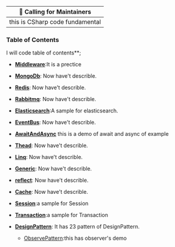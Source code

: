 | :mega: Calling for Maintainers |
|--------------|
| this is CSharp code fundamental  |

### Table of Contents

I will code table of contents**;

- [**Middleware**](http://localhost):It is a prectice 

- [**MongoDb**](https://localhost): Now have't describle.
- [**Redis**](https://localhost): Now have't describle.
- [**Rabbitmq**](https://localhost): Now have't describle.
- [**Elasticsearch**](https://localhost):A sample for elasticsearch.

- [**EventBus**](https://localhost): Now have't describle.

- [**AwaitAndAsync**](https://github.com/sevenNightL/CSharpCoding/tree/master/AwaitAsyncDemo/demo1/AwaitAsyncDemo1) this is a demo of await and async of example
- [**Thead**](https://localhost): Now have't describle.

- [**Linq**](https://localhost): Now have't describle.
- [**Generic**](https://localhost): Now have't describle.
- [**reflect**](https://localhost): Now have't describle.

- [**Cache**](https://localhost): Now have't describle.
- [**Session**](https://localhost):a sample for Session
- [**Transaction**](https://localhost):a sample for Transaction

- [**DesignPattern**](http://localhost): It has 23 pattern of DesignPattern.
  * [ObservePattern](https://github.com/sevenNightL/CSharpCoding/tree/master/DesignPattern/ObserverPattern):this has observer's demo


